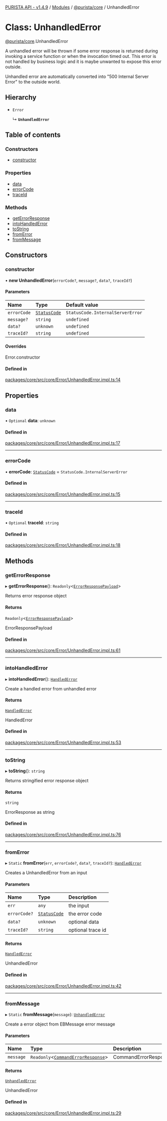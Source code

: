 [PURISTA API - v1.4.9](../README.md) / [Modules](../modules.md) / [@purista/core](../modules/purista_core.md) / UnhandledError

# Class: UnhandledError

[@purista/core](../modules/purista_core.md).UnhandledError

A unhandled error will be thrown if some error response is returned during invoking a service function
or when the invocation timed out.
This error is not handled by business logic and it is maybe unwanted to expose this error outside.

Unhandled error are automatically converted into "500 Internal Server Error" to the outside world.

## Hierarchy

- `Error`

  ↳ **`UnhandledError`**

## Table of contents

### Constructors

- [constructor](purista_core.UnhandledError.md#constructor)

### Properties

- [data](purista_core.UnhandledError.md#data)
- [errorCode](purista_core.UnhandledError.md#errorcode)
- [traceId](purista_core.UnhandledError.md#traceid)

### Methods

- [getErrorResponse](purista_core.UnhandledError.md#geterrorresponse)
- [intoHandledError](purista_core.UnhandledError.md#intohandlederror)
- [toString](purista_core.UnhandledError.md#tostring)
- [fromError](purista_core.UnhandledError.md#fromerror)
- [fromMessage](purista_core.UnhandledError.md#frommessage)

## Constructors

### constructor

• **new UnhandledError**(`errorCode?`, `message?`, `data?`, `traceId?`)

#### Parameters

| Name | Type | Default value |
| :------ | :------ | :------ |
| `errorCode` | [`StatusCode`](../enums/purista_core.StatusCode.md) | `StatusCode.InternalServerError` |
| `message?` | `string` | `undefined` |
| `data?` | `unknown` | `undefined` |
| `traceId?` | `string` | `undefined` |

#### Overrides

Error.constructor

#### Defined in

[packages/core/src/core/Error/UnhandledError.impl.ts:14](https://github.com/sebastianwessel/purista/blob/8c66693/packages/core/src/core/Error/UnhandledError.impl.ts#L14)

## Properties

### data

• `Optional` **data**: `unknown`

#### Defined in

[packages/core/src/core/Error/UnhandledError.impl.ts:17](https://github.com/sebastianwessel/purista/blob/8c66693/packages/core/src/core/Error/UnhandledError.impl.ts#L17)

___

### errorCode

• **errorCode**: [`StatusCode`](../enums/purista_core.StatusCode.md) = `StatusCode.InternalServerError`

#### Defined in

[packages/core/src/core/Error/UnhandledError.impl.ts:15](https://github.com/sebastianwessel/purista/blob/8c66693/packages/core/src/core/Error/UnhandledError.impl.ts#L15)

___

### traceId

• `Optional` **traceId**: `string`

#### Defined in

[packages/core/src/core/Error/UnhandledError.impl.ts:18](https://github.com/sebastianwessel/purista/blob/8c66693/packages/core/src/core/Error/UnhandledError.impl.ts#L18)

## Methods

### getErrorResponse

▸ **getErrorResponse**(): `Readonly`<[`ErrorResponsePayload`](../modules/purista_core.md#errorresponsepayload)\>

Returns error response object

#### Returns

`Readonly`<[`ErrorResponsePayload`](../modules/purista_core.md#errorresponsepayload)\>

ErrorResponsePayload

#### Defined in

[packages/core/src/core/Error/UnhandledError.impl.ts:61](https://github.com/sebastianwessel/purista/blob/8c66693/packages/core/src/core/Error/UnhandledError.impl.ts#L61)

___

### intoHandledError

▸ **intoHandledError**(): [`HandledError`](purista_core.HandledError.md)

Create a handled error from unhandled error

#### Returns

[`HandledError`](purista_core.HandledError.md)

HandledError

#### Defined in

[packages/core/src/core/Error/UnhandledError.impl.ts:53](https://github.com/sebastianwessel/purista/blob/8c66693/packages/core/src/core/Error/UnhandledError.impl.ts#L53)

___

### toString

▸ **toString**(): `string`

Returns stringified error response object

#### Returns

`string`

ErrorResponse as string

#### Defined in

[packages/core/src/core/Error/UnhandledError.impl.ts:76](https://github.com/sebastianwessel/purista/blob/8c66693/packages/core/src/core/Error/UnhandledError.impl.ts#L76)

___

### fromError

▸ `Static` **fromError**(`err`, `errorCode?`, `data?`, `traceId?`): [`HandledError`](purista_core.HandledError.md)

Creates a UnhandledError from an input

#### Parameters

| Name | Type | Description |
| :------ | :------ | :------ |
| `err` | `any` | the input |
| `errorCode?` | [`StatusCode`](../enums/purista_core.StatusCode.md) | the error code |
| `data?` | `unknown` | optional data |
| `traceId?` | `string` | optional trace id |

#### Returns

[`HandledError`](purista_core.HandledError.md)

UnhandledError

#### Defined in

[packages/core/src/core/Error/UnhandledError.impl.ts:42](https://github.com/sebastianwessel/purista/blob/8c66693/packages/core/src/core/Error/UnhandledError.impl.ts#L42)

___

### fromMessage

▸ `Static` **fromMessage**(`message`): [`UnhandledError`](purista_core.UnhandledError.md)

Create a error object from EBMessage error message

#### Parameters

| Name | Type | Description |
| :------ | :------ | :------ |
| `message` | `Readonly`<[`CommandErrorResponse`](../modules/purista_core.md#commanderrorresponse)\> | CommandErrorResponse |

#### Returns

[`UnhandledError`](purista_core.UnhandledError.md)

UnhandledError

#### Defined in

[packages/core/src/core/Error/UnhandledError.impl.ts:29](https://github.com/sebastianwessel/purista/blob/8c66693/packages/core/src/core/Error/UnhandledError.impl.ts#L29)
